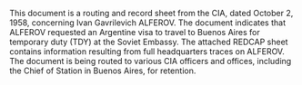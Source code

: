 This document is a routing and record sheet from the CIA, dated October 2, 1958, concerning Ivan Gavrilevich ALFEROV. The document indicates that ALFEROV requested an Argentine visa to travel to Buenos Aires for temporary duty (TDY) at the Soviet Embassy. The attached REDCAP sheet contains information resulting from full headquarters traces on ALFEROV. The document is being routed to various CIA officers and offices, including the Chief of Station in Buenos Aires, for retention.
